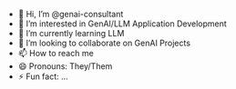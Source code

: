 - 👋 Hi, I’m @genai-consultant
- 👀 I’m interested in GenAI/LLM Application Development
- 🌱 I’m currently learning LLM
- 💞️ I’m looking to collaborate on GenAI Projects
- 📫 How to reach me 
- 😄 Pronouns: They/Them
- ⚡ Fun fact: ...

<!---
genai-consultant/genai-consultant is a ✨ special ✨ repository because its `README.md` (this file) appears on your GitHub profile.
You can click the Preview link to take a look at your changes.
--->

